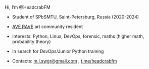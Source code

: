 Hi, I’m @HeadcrabFM
- Student of SPbSMTU, Saint-Petersburg, Russia (2020-2024)
- [AVE RAVE](https://t.me/AveRaveSpace) art community resident
- Interests: Python, Linux, DevOps, forensic, maths (higher math, probability theory)

- In search for DevOps/Junior Python training
- Contacts: m.l.swgr@gmail.com , [t.me/headcrabfm](https://t.me/headcrabfm)

<!---
HeadcrabFM/HeadcrabFM is a ✨ special ✨ repository because its `README.md` (this file) appears on your GitHub profile.
You can click the Preview link to take a look at your changes.
--->
